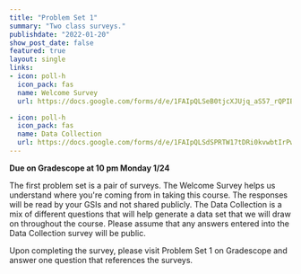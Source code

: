 ```yaml
---
title: "Problem Set 1"
summary: "Two class surveys."
publishdate: "2022-01-20"
show_post_date: false
featured: true
layout: single
links:
- icon: poll-h
  icon_pack: fas
  name: Welcome Survey
  url: https://docs.google.com/forms/d/e/1FAIpQLSeB0tjcXJUjq_aS57_rQPIBRUFsxv0mNaMJGwoImV9l3rlQSA/viewform?usp=sf_link

- icon: poll-h
  icon_pack: fas
  name: Data Collection
  url: https://docs.google.com/forms/d/e/1FAIpQLSdSPRTW17tDRi0kvwbtIrPwxhskib8mGfLK0YpE-J247VsePw/viewform?usp=sf_link
---
```


**Due on Gradescope at 10 pm Monday 1/24**

The first problem set is a pair of surveys. The Welcome Survey helps us understand where you're coming from in taking this course. The responses will be read by your GSIs and not shared publicly. The Data Collection is a mix of different questions that will help generate a data set that we will draw on throughout the course. Please assume that any answers entered into the Data Collection survey will be public.

Upon completing the survey, please visit Problem Set 1 on Gradescope and answer one question that references the surveys.